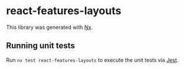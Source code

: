 # react-features-layouts

This library was generated with [Nx](https://nx.dev).

## Running unit tests

Run `nx test react-features-layouts` to execute the unit tests via [Jest](https://jestjs.io).
